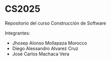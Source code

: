 # CS2025
Repositorio del curso Construcción de Software

Integrantes:
- Jhosep Alonso Mollapaza Morocco
- Diego Alessandro Alvarez Cruz
- José Carlos Machaca Vera
